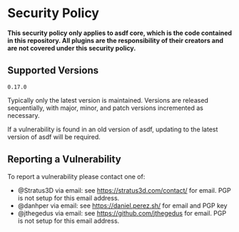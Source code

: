 # Security Policy

**This security policy only applies to asdf core, which is the code contained in
this repository. All plugins are the responsibility of their creators and are
not covered under this security policy.**

## Supported Versions

<!-- x-release-please-start-version -->

```
0.17.0
```

<!-- x-release-please-end -->

Typically only the latest version is maintained. Versions are released
sequentially, with major, minor, and patch versions incremented as necessary.

If a vulnerability is found in an old version of asdf, updating to the latest
version of asdf will be required.

## Reporting a Vulnerability

To report a vulnerability please contact one of:

- @Stratus3D via email: see https://stratus3d.com/contact/ for email. PGP is not
  setup for this email address.
- @danhper via email: see https://daniel.perez.sh/ for email and PGP key
- @jthegedus via email: see https://github.com/jthegedus for email. PGP is not
  setup for this email address.
